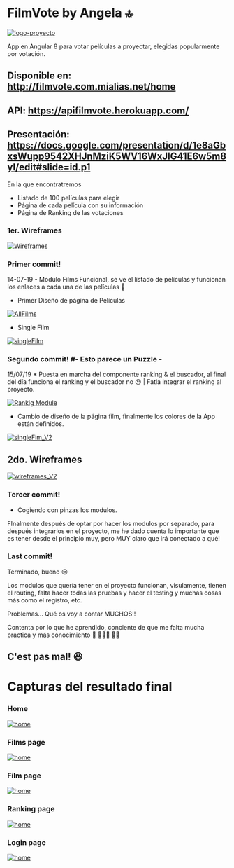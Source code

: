 # FilmVote by Angela 🔝

[![logo-proyecto](https://imgur.com/bbISOvd.jpg)](https://imgur.com/bbISOvd.jpg)

App en Angular 8 para votar películas a proyectar, elegidas popularmente por votación.

## Disponible en: http://filmvote.com.mialias.net/home
## API: https://apifilmvote.herokuapp.com/
## Presentación: https://docs.google.com/presentation/d/1e8aGbxsWupp9542XHJnMziK5WV16WxJlG41E6w5m8yI/edit#slide=id.p1


En la que encontratremos

  - Listado de 100 películas para elegir
  - Página de cada película con su información
  - Página de Ranking de las votaciones

### 1er. Wireframes

[![Wireframes](https://imgur.com/oXs9Zka.jpg)](https://imgur.com/oXs9Zka.jpg)

### Primer commit!

  14-07-19 - Modulo Films Funcional, se ve el listado de películas y funcionan los enlaces a cada una de las películas 🙂 

* Primer Diseño de página de Películas

[![AllFilms](https://imgur.com/0VEwWzs.jpg)](https://imgur.com/0VEwWzs.jpg)

* Single Film

[![singleFilm](https://imgur.com/bbkFpJe.jpg)](https://imgur.com/bbkFpJe.jpg)

### Segundo commit! #- Esto parece un Puzzle -

15/07/19 * Puesta en marcha del componente ranking & el buscador, al final del día funciona el ranking y el buscador no 😓 | Fatla integrar el ranking al proyecto.

[![Rankig Module](https://imgur.com/KWCpUyn.jpg)](https://imgur.com/KWCpUyn.jpg)

* Cambio de diseño de la página film, finalmente los colores de la App están definidos.

[![singleFim_V2](https://imgur.com/5PqDZnt.jpg)](https://imgur.com/5PqDZnt.jpg)

## 2do. Wireframes

[![wireframes_V2](https://imgur.com/AdDkjGj.jpg)](https://imgur.com/AdDkjGj.jpg)

### Tercer commit!

* Cogiendo con pinzas los modulos.

FInalmente después de optar por hacer los modulos por separado, para después integrarlos en el proyecto, me he dado cuenta lo importante que es tener desde el principio muy, pero MUY claro que irá conectado a qué!

### Last commit!

Terminado, bueno 😒

Los modulos que quería tener en el proyecto funcionan, visulamente, tienen el routing, falta hacer todas las pruebas y hacer el testing y muchas cosas más como el registro, etc.

Problemas... Qué os voy a contar MUCHOS!!

Contenta por lo que he aprendido, conciente de que me falta mucha practica y más conocimiento 💪 👩🏼‍💻 👯‍♀️

## C'est pas mal! 😃

# Capturas del resultado final

### Home

[![home](https://imgur.com/CkuAkGv.jpg)](https://imgur.com/CkuAkGv.jpg)

### Films page

[![home](https://imgur.com/kwZyAxe.jpg)](https://imgur.com/kwZyAxe.jpg)

### Film page

[![home](https://imgur.com/wOaMRA0.jpg)](https://imgur.com/wOaMRA0.jpg)

### Ranking page

[![home](https://imgur.com/t4mtllF.jpg)](https://imgur.com/t4mtllF.jpg)

### Login page

[![home](https://imgur.com/M3MiECs.jpg)](https://imgur.com/M3MiECs.jpg)





